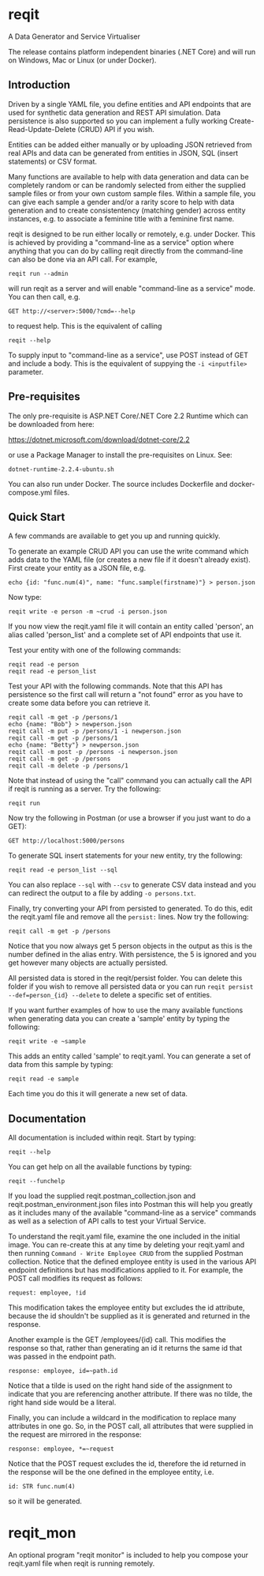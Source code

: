 # reqit
A Data Generator and Service Virtualiser

The release contains platform independent binaries (.NET Core) and will run on
Windows, Mac or Linux (or under Docker).

## Introduction
Driven by a single YAML file, you define entities and API endpoints that are used for
synthetic data generation and REST API simulation. Data persistence is also supported
so you can implement a fully working Create-Read-Update-Delete (CRUD) API if you wish.

Entities can be added either manually or by uploading JSON retrieved from real APIs and
data can be generated from entities in JSON, SQL (insert statements) or CSV format.

Many functions are available to help with data generation and data can be completely
random or can be randomly selected from either the supplied sample files or from your
own custom sample files. Within a sample file, you can give each sample a gender and/or
a rarity score to help with data generation and to create consistentency (matching gender)
across entity instances, e.g. to associate a feminine title with a feminine first name.

reqit is designed to be run either locally or remotely, e.g. under Docker. This is achieved
by providing a "command-line as a service" option where anything that you can do by
calling reqit directly from the command-line can also be done via an API call. For example,

```
reqit run --admin
```

will run reqit as a server and will enable "command-line as a service" mode. You can then
call, e.g.

```
GET http://<server>:5000/?cmd=--help
```

to request help. This is the equivalent of calling

```
reqit --help
```

To supply input to "command-line as a service", use POST instead of GET and include a body.
This is the equivalent of suppying the `-i <inputfile>` parameter.

## Pre-requisites
The only pre-requisite is ASP.NET Core/.NET Core 2.2 Runtime which can be downloaded from here:

https://dotnet.microsoft.com/download/dotnet-core/2.2

or use a Package Manager to install the pre-requisites on Linux. See:

```
dotnet-runtime-2.2.4-ubuntu.sh
```

You can also run under Docker. The source includes Dockerfile and docker-compose.yml files.

## Quick Start
A few commands are available to get you up and running quickly.

To generate an example CRUD API you can use the write command which adds data to the YAML file
(or creates a new file if it doesn't already exist). First create your entity as a JSON file, e.g.

```
echo {id: "func.num(4)", name: "func.sample(firstname)"} > person.json
```

Now type:

```
reqit write -e person -m ~crud -i person.json
```

If you now view the reqit.yaml file it will contain an entity called 'person', an alias called
'person_list' and a complete set of API endpoints that use it.

Test your entity with one of the following commands:

```
reqit read -e person
reqit read -e person_list
```

Test your API with the following commands. Note that this API has persistence so the first call
will return a "not found" error as you have to create some data before you can retrieve it.

```
reqit call -m get -p /persons/1
echo {name: "Bob"} > newperson.json
reqit call -m put -p /persons/1 -i newperson.json
reqit call -m get -p /persons/1
echo {name: "Betty"} > newperson.json
reqit call -m post -p /persons -i newperson.json
reqit call -m get -p /persons
reqit call -m delete -p /persons/1
```

Note that instead of using the "call" command you can actually call the API if reqit is running
as a server. Try the following:

```
reqit run
```

Now try the following in Postman (or use a browser if you just want to do a GET):

```
GET http://localhost:5000/persons
```

To generate SQL insert statements for your new entity, try the following:

```
reqit read -e person_list --sql
```

You can also replace `--sql` with `--csv` to generate CSV data instead and you can redirect the
output to a file by adding `-o persons.txt`.

Finally, try converting your API from persisted to generated. To do this, edit the reqit.yaml
file and remove all the `persist:` lines. Now try the following:

```
reqit call -m get -p /persons
```

Notice that you now always get 5 person objects in the output as this is the number defined in the
alias entry. With persistence, the 5 is ignored and you get however many objects are actually persisted.

All persisted data is stored in the reqit/persist folder. You can delete this folder if you wish to
remove all persisted data or you can run `reqit persist --def=person_{id} --delete` to delete a specific
set of entities.

If you want further examples of how to use the many available functions when generating data you
can create a 'sample' entity by typing the following:

```
reqit write -e ~sample
```

This adds an entity called 'sample' to reqit.yaml. You can generate a set of data from this sample
by typing:

```
reqit read -e sample
```

Each time you do this it will generate a new set of data.

## Documentation

All documentation is included within reqit. Start by typing:

```
reqit --help
```

You can get help on all the available functions by typing:

```
reqit --funchelp
```

If you load the supplied reqit.postman_collection.json and reqit.postman_environment.json files
into Postman this will help you greatly as it includes many of the available "command-line as a
service" commands as well as a selection of API calls to test your Virtual Service.

To understand the reqit.yaml file, examine the one included in the initial image. You can
re-create this at any time by deleting your reqit.yaml and then running `Command - Write Employee CRUD`
from the supplied Postman collection. Notice that the defined employee entity is used in the
various API endpoint definitions but has modifications applied to it. For example, the POST
call modifies its request as follows:

```
request: employee, !id
```

This modification takes the employee entity but excludes the id attribute, because the id
shouldn't be supplied as it is generated and returned in the response.

Another example is the GET /employees/{id} call. This modifies the response so that, rather than
generating an id it returns the same id that was passed in the endpoint path.

```
response: employee, id=~path.id
```

Notice that a tilde is used on the right hand side of the assignment to indicate that you are
referencing another attribute. If there was no tilde, the right hand side would be a literal.

Finally, you can include a wildcard in the modification to replace many attributes in one go.
So, in the POST call, all attributes that were supplied in the request are mirrored in the response:

```
response: employee, *=~request
```

Notice that the POST request excludes the id, therefore the id returned in the response will be
the one defined in the employee entity, i.e.

```
id: STR func.num(4)
```

so it will be generated.

# reqit_mon
An optional program "reqit monitor" is included to help you compose your reqit.yaml file when
reqit is running remotely.
